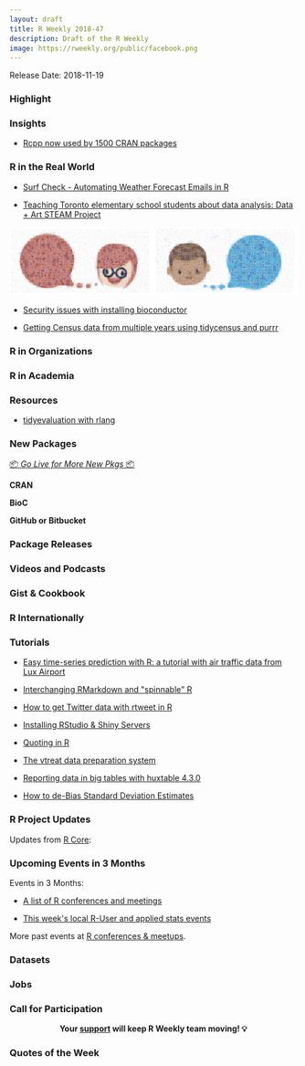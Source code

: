 ```yaml
---
layout: draft
title: R Weekly 2018-47
description: Draft of the R Weekly
image: https://rweekly.org/public/facebook.png
---
```


Release Date: 2018-11-19

###  Highlight




### Insights

+ [Rcpp now used by 1500 CRAN packages](http://dirk.eddelbuettel.com/blog/2018/11/15/#rcpp_1500_packages)

### R in the Real World

+ [Surf Check - Automating Weather Forecast Emails in R](https://deanmarchiori.github.io/posts/2018/11/automated-surf-forecasts/)

+ [Teaching Toronto elementary school students about data analysis: Data + Art STEAM Project](https://www.littlemissdata.com/blog/steam-data-art2)

![Data + Art STEAM Project](https://github.com/lgellis/STEM/blob/master/DATA-ART-1/Symbols/Data%2BArt.png "Data + Art STEAM Project")

+ [Security issues with installing bioconductor](https://www.jumpingrivers.com/blog/security-r-hacking-bioconductor/)

+ [Getting Census data from multiple years using tidycensus and purrr](https://mattherman.info/blog/tidycensus-mult-year/)

###  R in Organizations



###  R in Academia



###  Resources

+ [tidyevaluation with rlang](https://github.com/rstudio/cheatsheets/blob/master/tidyeval.pdf)

###  New Packages

<p class="added-hostname"><a href="https://rweekly.org/live" target="_blank" class="externalLink">📦 <i>Go Live for More New Pkgs</i> 📦</a></p>

**CRAN**



**BioC**


**GitHub or Bitbucket**


### Package Releases



###  Videos and Podcasts



### Gist & Cookbook




### R Internationally



###  Tutorials

+ [Easy time-series prediction with R: a tutorial with air traffic data from Lux Airport](https://www.brodrigues.co/blog/2018-11-14-luxairport/)

+ [Interchanging RMarkdown and "spinnable" R](https://webbedfeet.netlify.com/post/interchanging-rmarkdown-and-spinnable-r/)

+ [How to get Twitter data with rtweet in R](http://www.storybench.org/get-twitter-data-rtweet-r/)

+ [Installing RStudio & Shiny Servers](https://datawookie.netlify.com/blog/2018/11/installing-rstudio--shiny-servers/)

+ [Quoting in R](http://www.win-vector.com/blog/2018/11/quoting-in-r/)


+ [The vtreat data preparation system](https://cran.r-project.org/web/packages/vtreat/vignettes/vtreat_article.pdf)


+ [Reporting data in big tables with huxtable 4.3.0](https://hughjonesd.github.io/reporting-data-with-huxtable-4.3.0.html)

+ [How to de-Bias Standard Deviation Estimates](http://www.win-vector.com/blog/2018/11/how-to-de-bias-standard-deviation-estimates/)

<!--<div class="post-more-begi
n"></div><div class="post-more-end"></div>-->

###  R Project Updates

Updates from [R Core](http://developer.r-project.org/blosxom.cgi/R-devel/NEWS):


###  Upcoming Events in 3 Months

Events in 3 Months:

+ [A list of R conferences and meetings](https://jumpingrivers.github.io/meetingsR/events.html)


+ [This week's local R-User and applied stats events](https://community.rstudio.com/c/irl)

More past events at [R conferences & meetups](https://conf.rweekly.org).

### Datasets




### Jobs




###  Call for Participation



<p class="hide-support added-hostname support-rweekly" style="text-align: center;font-weight: bold;">Your <a class="non-visited externalLink" href="https://www.patreon.com/rweekly" onclick="pas(this)">support</a> will keep R Weekly team moving! 💡</p>

###  Quotes of the Week

